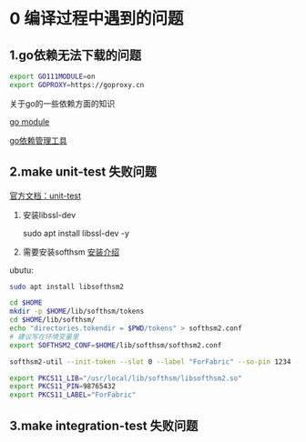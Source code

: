 # 0 编译过程中遇到的问题

## 1.go依赖无法下载的问题

```bash
export GO111MODULE=on
export GOPROXY=https://goproxy.cn	
```

关于go的一些依赖方面的知识

[go module](https://colobu.com/2018/08/27/learn-go-module/)

[go依赖管理工具](https://segmentfault.com/a/1190000020543746)

## 2.make unit-test 失败问题

[官方文档：unit-test](https://hyperledger-fabric.readthedocs.io/en/release-2.0/dev-setup/build.html#running-the-unit-tests)

1. 安装libssl-dev

   sudo apt install libssl-dev -y

2. 需要安装softhsm [安装介绍](https://www.howtoforge.com/tutorial/how-to-install-and-use-softhsm-on-ubuntu-1604-lts/)



ubutu: 

```bash
sudo apt install libsofthsm2 

cd $HOME
mkdir -p $HOME/lib/softhsm/tokens
cd $HOME/lib/softhsm/
echo "directories.tokendir = $PWD/tokens" > softhsm2.conf
# 建议写在环境变量里
export SOFTHSM2_CONF=$HOME/lib/softhsm/softhsm2.conf

softhsm2-util --init-token --slot 0 --label "ForFabric" --so-pin 1234 --pin 98765432

export PKCS11_LIB="/usr/local/lib/softhsm/libsofthsm2.so"
export PKCS11_PIN=98765432
export PKCS11_LABEL="ForFabric"
```



## 3.make integration-test 失败问题